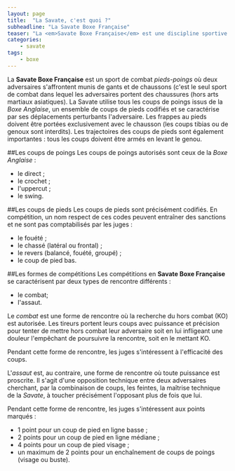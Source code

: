 ```yaml
---
layout: page
title:  "La Savate, c'est quoi ?"
subheadline: "La Savate Boxe Française"
teaser: "La <em>Savate Boxe Française</em> est une discipline sportive de boxe pied-poing, rapide et efficace. Elle permet de gagner en forme physique, en souplesse, en confiance en soit."
categories:
    - savate
tags:
    - boxe
---
```

La <strong>Savate Boxe Française</strong> est un sport de combat <em>pieds-poings</em> où deux adversaires s'affrontent munis de gants et de chaussons (c'est le seul sport de combat dans lequel les adversaires portent des chaussures (hors arts martiaux asiatiques). La Savate utilise tous les coups de poings issus de la <em>Boxe Anglaise</em>, un ensemble de coups de pieds codifiés et se caractérise par ses déplacements perturbants l'adversaire. Les frappes au pieds doivent être portées exclusivement avec le chausson (les coups tibias ou de genoux sont interdits). Les trajectoires des coups de pieds sont également importantes : tous les coups doivent être armés en levant le genou.

##Les coups de poings
Les coups de poings autorisés sont ceux de la <em>Boxe Anglaise</em> :

- le direct ;
- le crochet ;
- l'uppercut ;
- le swing.

##Les coups de pieds
Les coups de pieds sont précisément codifiés. En compétition, un nom respect de ces codes peuvent entraîner des sanctions et ne sont pas comptabilisés par les juges :

- le fouété ;
- le chassé (latéral ou frontal) ;
- le revers (balancé, fouété, groupé) ;
- le coup de pied bas.

##Les formes de compétitions
Les compétitions en <strong>Savate Boxe Française</strong> se caractérisent par deux types de rencontre différents :

- le combat;
- l'assaut.

Le <em>combat</em> est une forme de rencontre où la recherche du hors combat (KO) est autorisée. Les tireurs portent leurs coups avec puissance et précision pour tenter de mettre hors combat leur adversaire soit en lui infligeant une douleur l'empêchant de poursuivre la rencontre, soit en le mettant KO.

Pendant cette forme de rencontre, les juges s'intéressent à l'efficacité des coups.

L'<em>assaut</em> est, au contraire, une forme de rencontre où toute puissance est proscrite. Il s'agit d'une opposition technique entre deux adversaires cherchant, par la combinaison de coups, les feintes, la maîtrise technique de la <em>Savate</em>, à toucher précisément l'opposant plus de fois que lui.

Pendant cette forme de rencontre, les juges s'intéressent aux points marqués : 

- 1 point pour un coup de pied en ligne basse ;
- 2 points pour un coup de pied en ligne médiane ;
- 4 points pour un coup de pied visage ;
- un maximum de 2 points pour un enchaînement de coups de poings (visage ou buste). 
